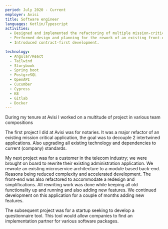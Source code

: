 ```yaml
---
period: July 2020 - Current
employer: Avisi
title: Software engineer
languages: Kotlin/Typescript
activities:
  - Designed and implemented the refactoring of multiple mission-critical applications.
  - Performed design and planning for the rework of an existing front-end, transitioning it from an internal application to a customer-facing portal.
  - Introduced contract-first development.

technology:
  - Angular/React
  - Tailwind
  - Storybook
  - Spring boot
  - PostgreSQL
  - OpenAPI
  - Cucumber
  - Cypress
  - K8
  - Gitlab
  - Docker
---
```


During my tenure at Avisi I worked on a multitude of project in various team compositions

The first project I did at Avisi was for notaries. It was a major refactor of an existing mission critical application, the goal was to decouple 2 intertwined applications.
Also upgrading all existing technology and dependencies to current (company) standards.

My next project was for a customer in the telecom industry; we were brought on board to rewrite their existing administration application.
We rewrote an existing microservice architecture to a module based back-end.
Reasons being reduced complexity and accelerated development.
The front-end was also refactored to accommodate a redesign and simplifications.
All rewriting work was done while keeping all old functionality up and running and also adding new features.
We continued development on this application for a couple of months adding new features.

The subsequent project was for a startup seeking to develop a questionnaire tool.
This tool would allow companies to find an implementation partner for various software packages.
